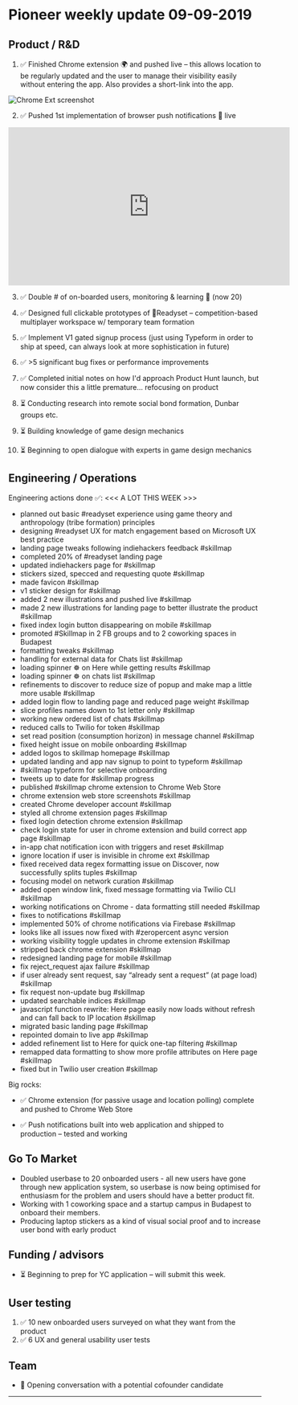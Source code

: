 # Pioneer weekly update 09-09-2019


## Product / R&D


1. ✅ Finished Chrome extension 🌍 and pushed live – this allows location to be regularly updated and the user to manage their visibility easily without entering the app. Also provides a short-link into the app.

![Chrome Ext screenshot](https://johnnymakes.github.io/pioneer-updates/assets/img/chrome-ext.png)  


2. ✅ Pushed 1st implementation of browser push notifications 🔔 live

<iframe width="560" height="315" src="https://www.youtube.com/embed/up9goIpNwZI" frameborder="0" allow="accelerometer; autoplay; encrypted-media; gyroscope; picture-in-picture" allowfullscreen></iframe>  

3. ✅ Double # of on-boarded users, monitoring & learning 🔬 (now 20)

4. ✅ Designed full clickable prototypes of 👟Readyset – competition-based multiplayer workspace w/ temporary team formation

5. ✅ Implement V1 gated signup process (just using Typeform in order to ship at speed, can always look at more sophistication in future)

6. ✅ >5 significant bug fixes or performance improvements

7. ✅ Completed initial notes on how I'd approach Product Hunt launch, but now consider this a little premature... refocusing on product

8. ⏳ Conducting research into remote social bond formation, Dunbar groups etc.

9. ⏳ Building knowledge of game design mechanics

10. ⏳ Beginning to open dialogue with experts in game design mechanics


## Engineering / Operations

Engineering actions done ✅: <<< A LOT THIS WEEK >>>

* planned out basic #readyset experience using game theory and anthropology (tribe formation) principles 
* designing #readyset UX for match engagement based on Microsoft UX best practice 
* landing page tweaks following indiehackers feedback #skillmap 
* completed 20% of #readyset landing page 
* updated indiehackers page for #skillmap 
* stickers sized, specced and requesting quote #skillmap 
* made favicon #skillmap 
* v1 sticker design for #skillmap 
* added 2 new illustrations and pushed live #skillmap 
* made 2 new illustrations for landing page to better illustrate the product #skillmap 
* fixed index login button disappearing on mobile #skillmap 
* promoted #Skillmap in 2 FB groups and to 2 coworking spaces in Budapest 
* formatting tweaks #skillmap 
* handling for external data for Chats list #skillmap 
* loading spinner ☸︎ on Here while getting results #skillmap 
* loading spinner ☸︎ on chats list #skillmap 
* refinements to discover to reduce size of popup and make map a little more usable #skillmap 
* added login flow to landing page and reduced page weight #skillmap 
* slice profiles names down to 1st letter only #skillmap 
* working new ordered list of chats #skillmap 
* reduced calls to Twilio for token #skillmap 
* set read position (consumption horizon) in message channel #skillmap 
* fixed height issue on mobile onboarding #skillmap 
* added logos to skillmap homepage #skillmap 
* updated landing and app nav signup to point to typeform #skillmap 
* #skillmap typeform for selective onboarding 
* tweets up to date for #skillmap progress 
* published #skillmap chrome extension to Chrome Web Store 
* chrome extension web store screenshots #skillmap 
* created Chrome developer account #skillmap 
* styled all chrome extension pages #skillmap 
* fixed login detection chrome extension #skillmap 
* check login state for user in chrome extension and build correct app page #skillmap 
* in-app chat notification icon with triggers and reset #skillmap 
* ignore location if user is invisible in chrome ext #skillmap 
* fixed received data regex formatting issue on Discover, now successfully splits tuples #skillmap 
* focusing model on network curation #skillmap 
* added open window link, fixed message formatting via Twilio CLI #skillmap 
* working notifications on Chrome - data formatting still needed #skillmap 
* fixes to notifications #skillmap 
* implemented 50% of chrome notifications via Firebase #skillmap 
* looks like all issues now fixed with #zeropercent async version 
* working visibility toggle updates in chrome extension #skillmap 
* stripped back chrome extension #skillmap 
* redesigned landing page for mobile #skillmap 
* fix reject_request ajax failure #skillmap 
* if user already sent request, say “already sent a request” (at page load) #skillmap 
* fix request non-update bug #skillmap 
* updated searchable indices #skillmap 
* javascript function rewrite: Here page easily now loads without refresh and can fall back to IP location #skillmap 
* migrated basic landing page #skillmap 
* repointed domain to live app #skillmap 
* added refinement list to Here for quick one-tap filtering #skillmap 
* remapped data formatting to show more profile attributes on Here page #skillmap 
* fixed but in Twilio user creation #skillmap


Big rocks:
* ✅ Chrome extension (for passive usage and location polling) complete and pushed to Chrome Web Store

* ✅ Push notifications built into web application and shipped to production – tested and working


## Go To Market

* Doubled userbase to 20 onboarded users - all new users have gone through new application system, so userbase is now being optimised for enthusiasm for the problem and users should have a better product fit.
* Working with 1 coworking space and a startup campus in Budapest to onboard their members.
* Producing laptop stickers as a kind of visual social proof and to increase user bond with early product


## Funding / advisors

* ⏳ Beginning to prep for YC application – will submit this week.


## User testing

1. ✅ 10 new onboarded users surveyed on what they want from the product
2. ✅ 6 UX and general usability user tests


## Team

* 💬 Opening conversation with a potential cofounder candidate
  
----




